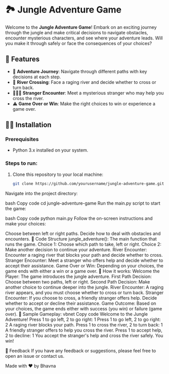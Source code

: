 # 🏞 Jungle Adventure Game

Welcome to the **Jungle Adventure Game**! Embark on an exciting journey through the jungle and make critical decisions to navigate obstacles, encounter mysterious characters, and see where your adventure leads. Will you make it through safely or face the consequences of your choices?

## 🚀 Features

- 🌲 **Adventure Journey**: Navigate through different paths with key decisions at each step.
- 🌊 **River Crossing**: Face a raging river and decide whether to cross or turn back.
- 🧑‍🤝‍🧑 **Stranger Encounter**: Meet a mysterious stranger who may help you cross the river.
- ⚠️ **Game Over or Win**: Make the right choices to win or experience a game over.

## 🧑‍💻 Installation

### Prerequisites

- Python 3.x installed on your system.

### Steps to run:

1. Clone this repository to your local machine:

   ```bash
   git clone https://github.com/yourusername/jungle-adventure-game.git
Navigate into the project directory:

bash
Copy code
cd jungle-adventure-game
Run the main.py script to start the game:

bash
Copy code
python main.py
Follow the on-screen instructions and make your choices:

Choose between left or right paths.
Decide how to deal with obstacles and encounters.
🧩 Code Structure
jungle_adventure(): The main function that runs the game.
Choice 1: Choose which path to take, left or right.
Choice 2: Make another decision to continue your adventure.
River Encounter: Encounter a raging river that blocks your path and decide whether to cross.
Stranger Encounter: Meet a stranger who offers help and decide whether to accept their assistance.
Game Over or Win: Depending on your choices, the game ends with either a win or a game over.
🚀 How it works:
Welcome the Player: The game introduces the jungle adventure.
First Path Decision: Choose between two paths, left or right.
Second Path Decision: Make another choice to continue deeper into the jungle.
River Encounter: A raging river appears, and you must choose whether to cross or turn back.
Stranger Encounter: If you choose to cross, a friendly stranger offers help. Decide whether to accept or decline their assistance.
Game Outcome: Based on your choices, the game ends either with success (you win) or failure (game over).
🚀 Sample Gameplay:
vbnet
Copy code
Welcome to the Jungle Adventure!
Press 1 to go left, 2 to go right: 1
Press 1 to go left, 2 to go right: 2
A raging river blocks your path.
Press 1 to cross the river, 2 to turn back: 1
A friendly stranger offers to help you cross the river.
Press 1 to accept help, 2 to decline: 1
You accept the stranger's help and cross the river safely. You win!

📣 Feedback
If you have any feedback or suggestions, please feel free to open an issue or contact us.

Made with ❤️ by Bhavna
